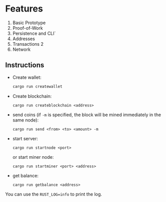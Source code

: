 # Features

1. Basic Prototype
2. Proof-of-Work
3. Persistence and CLI`
5. Addresses
6. Transactions 2
7. Network


## Instructions

- Create wallet:
  ```sh
  cargo run createwallet
  ```
- Create blockchain:
  ```
  cargo run createblockchain <address>
  ```
- send coins (if `-m` is specified, the block will be mined immediately in the same node):
  ```
  cargo run send <from> <to> <amount> -m
  ```
- start server:
  ```
  cargo run startnode <port>
  ```
  or start miner node:
  ```
  cargo run startminer <port> <address>
  ```
- get balance:
  ```
  cargo run getbalance <address>
  ```

You can use the `RUST_LOG=info` to print the log.
